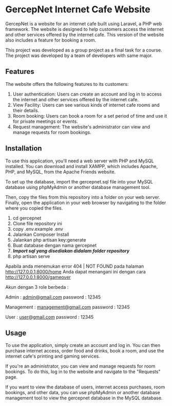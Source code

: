 # GercepNet Internet Cafe Website
GercepNet is a website for an internet cafe built using Laravel, a PHP web framework. The website is designed to help customers access the internet and other services offered by the internet cafe. This version of the website also includes a feature for booking a room.

This project was developed as a group project as a final task for a course. The project was developed by a team of developers with same major.

## Features
The website offers the following features to its customers:

1. User authentication: Users can create an account and log in to access the internet and other services offered by the internet cafe.
2. View Facility: Users can see various kinds of internet cafe rooms and their details.
3. Room booking: Users can book a room for a set period of time and use it for private meetings or events.
4. Request management: The website's administrator can view and manage requests for room bookings.

## Installation
To use this application, you'll need a web server with PHP and MySQL installed. You can download and install XAMPP, which includes Apache, PHP, and MySQL, from the Apache Friends website.

To set up the database, import the gercepnet.sql file into your MySQL database using phpMyAdmin or another database management tool.

Then, copy the files from this repository into a folder on your web server. Finally, open the application in your web browser by navigating to the folder where you copied the files.

1. cd gercepnet
2. Clone file repository ini
3. copy .env.example .env
4. Jalankan Composer Install
5. Jalankan php artisan key:generate
6. Buat database dengan nama gercepnet
7. <b><i>Import sql yang disediakan didalam folder repository</i></b>
8. php artisan serve

Apabila anda menemukan error 404 | NOT FOUND pada halaman http://127.0.0.1:8000/home Anda dapat menangani ini dengan cara http://127.0.0.1:8000/gameover

Akun dengan 3 role berbeda :

Admin : admin@gmail.com 
password : 12345

Management : management@gmail.com
password : 12345

User : user@gmail.com
password : 12345

## Usage
To use the application, simply create an account and log in. You can then purchase internet access, order food and drinks, book a room, and use the internet cafe's printing and gaming services.

If you're an administrator, you can view and manage requests for room bookings. To do this, log in to the website and navigate to the "Requests" page.

If you want to view the database of users, internet access purchases, room bookings, and other data, you can use phpMyAdmin or another database management tool to view the gercepnet database in the MySQL database.
